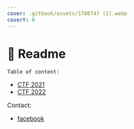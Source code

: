 ```yaml
---
cover: .gitbook/assets/1708747 (1).webp
coverY: 0
---
```


# 📧 Readme

`Table of content:`

* [CTF 2021](https://giongfnef.gitbook.io/ctf-2021/)
* [CTF 2022](SUMMARY.md)

Contact:

* [facebook](https://www.facebook.com/rong.truong.372)
